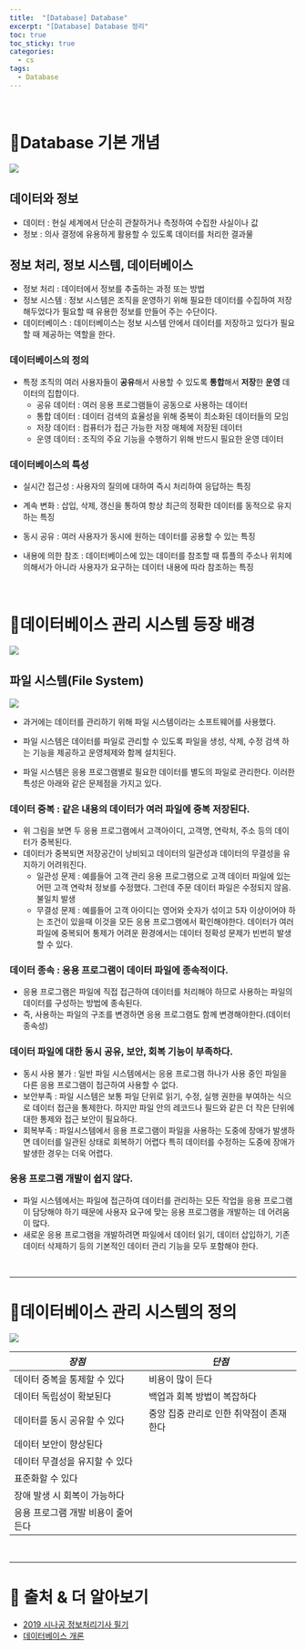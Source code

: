 ```yaml
---
title:  "[Database] Database"
excerpt: "[Database] Database 정리"
toc: true
toc_sticky: true
categories:
  - cs
tags:
  - Database
---
```


<br>

# 📝Database 기본 개념 
![](../../../assets/images/2020-10-27-11-24-10.png)
## 데이터와 정보

- 데이터 : 현실 세계에서 단순히 관찰하거나 측정하여 수집한 사실이나 값
- 정보 : 의사 결정에 유용하게 활용할 수 있도록 데이터를 처리한 결과물

## 정보 처리, 정보 시스템, 데이터베이스

- 정보 처리 : 데이터에서 정보를 추출하는 과정 또는 방법
- 정보 시스템 : 정보 시스템은 조직을 운영하기 위해 필요한 데이터를 수집하여 저장해두었다가 필요할 때 유용한 정보를 만들어 주는 수단이다.
- 데이터베이스 : 데이터베이스는 정보 시스템 안에서 데이터를 저장하고 있다가 필요할 때 제공하는 역할을 한다.

### 데이터베이스의 정의

- 특정 조직의 여러 사용자들이 **공유**해서 사용할 수 있도록 **통합**해서 **저장**한 **운영** 데이터의 집합이다.
  - 공유 데이터 : 여러 응용 프로그램들이 공동으로 사용하는 데이터
  - 통합 데이터 : 데이터 검색의 효율성을 위해 중복이 최소화된 데이터들의 모임
  - 저장 데이터 : 컴퓨터가 접근 가능한 저장 매체에 저장된 데이터
  - 운영 데이터 : 조직의 주요 기능을 수행하기 위해 반드시 필요한 운영 데이터

### 데이터베이스의 특성

- 실시간 접근성 : 사용자의 질의에 대하여 즉시 처리하여 응답하는 특징

- 계속 변화 : 삽입, 삭제, 갱신을 통하여 항상 최근의 정확한 데이터를 동적으로 유지하는 특징

- 동시 공유 : 여러 사용자가 동시에 원하는 데이터를 공용할 수 있는 특징

- 내용에 의한 참조 : 데이터베이스에 있는 데이터를 참조할 때 튜플의 주소나 위치에 의해서가 아니라 사용자가 요구하는 데이터 내용에 따라 참조하는 특징

<br>

# 📝데이터베이스 관리 시스템 등장 배경
![](../../../assets/images/2020-10-27-11-25-26.png)

## 파일 시스템(File System)

![](../../../assets/images/2020-10-27-11-28-22.png)

- 과거에는 데이터를 관리하기 위해 파일 시스템이라는 소프트웨어를 사용했다. 

- 파일 시스템은 데이터를 파일로 관리할 수 있도록 파일을 생성, 삭제, 수정 검색 하는 기능을 제공하고 운영체제와 함께 설치된다.
- 파일 시스템은 응용 프로그램별로 필요한 데이터를 별도의 파일로 관리한다.  이러한 특성은 아래와 같은 문제점을 가지고 있다. 

###  데이터 중복 : 같은 내용의 데이터가 여러 파일에 중복 저장된다.

- 위 그림을 보면 두 응용 프로그램에서 고객아이디, 고객명, 연락처, 주소 등의 데이터가 중복된다.
- 데이터가 중복되면 저장공간이 낭비되고 데이터의 일관성과 데이터의 무결성을 유지하기 어려워진다.
  - 일관성 문제 : 예를들어 고객 관리 응용 프로그램으로 고객 데이터 파일에 있는 어떤 고객 연락처 정보를 수정했다. 그런데 주문 데이터 파일은 수정되지 않음. 불일치 발생
  - 무결성 문제 : 예를들어 고객 아이디는 영어와 숫자가 섞이고 5자 이상이어야 하는 조건이 있을때 이것을 모든 응용 프로그램에서 확인해야한다. 데이터가 여러 파일에 중복되어 통제가 어려운 환경에서는 데이터 정확성 문제가 빈번히 발생할 수 있다. 

### 데이터 종속 : 응용 프로그램이 데이터 파일에 종속적이다.

- 응용 프로그램은 파일에 직접 접근하여 데이터를 처리해야 하므로 사용하는 파일의 데이터를 구성하는 방법에 종속된다. 
- 즉, 사용하는 파일의 구조를 변경하면 응용 프로그램도 함께 변경해야한다.(데이터 종속성)

### 데이터 파일에 대한 동시 공유, 보안, 회복 기능이 부족하다.

- 동시 사용 불가 : 일반 파일 시스템에서는 응용 프로그램 하나가 사용 중인 파일을 다른 응용 프로그램이 접근하여 사용할 수 없다. 
- 보안부족 : 파일 시스템은 보통 파일 단위로 읽기, 수정, 실행 권한을 부여하는 식으로 데이터 접근을 통제한다. 하지만 파일 안의 레코드나 필드와 같은 더 작은 단위에 대한 통제와 접근 보안이 필요하다.
- 회복부족 : 파일시스템에서 응용 프로그램이 파일을 사용하는 도중에 장애가 발생하면 데이터를 일관된 상태로 회복하기 어렵다 특히 데이터를 수정하는 도중에 장애가 발생한 경우는 더욱 어렵다.

### 응용 프로그램 개발이 쉽지 않다. 

- 파일 시스템에서는 파일에 접근하여 데이터를 관리하는 모든 작업을 응용 프로그램이 담당해야 하기 때문에 사용자 요구에 맞는 응용 프로그램을 개발하는 데 어려움이 많다. 
- 새로운 응용 프로그램을 개발하려면 파일에서 데이터 읽기, 데이터 삽입하기, 기존 데이터 삭제하기 등의 기본적인 데이터 관리 기능을 모두 포함해야 한다.

<br>

------



# 📝데이터베이스 관리 시스템의 정의
![](../../../assets/images/2020-10-27-11-44-51.png)

| *장점*                             | *단점*                                  |
| ---------------------------------- | --------------------------------------- |
| 데이터 중복을 통제할 수 있다       | 비용이 많이 든다                        |
| 데이터 독립성이 확보된다           | 백업과 회복 방법이 복잡하다             |
| 데이터를 동시 공유할 수 있다       | 중앙 집중 관리로 인한 취약점이 존재한다 |
| 데이터 보안이 향상된다             |                                         |
| 데이터 무결성을 유지할 수 있다     |                                         |
| 표준화할 수 있다                   |                                         |
| 장애 발생 시 회복이 가능하다       |                                         |
| 응용 프로그램 개발 비용이 줄어든다 |                                         |


<br>

------



  # 🔎 출처 & 더 알아보기

  - [2019 시나공 정보처리기사 필기](http://www.yes24.com/Product/Goods/66920765)
  - [데이터베이스 개론](https://terms.naver.com/list.nhn?cid=58430&categoryId=58430&so=st4.asc)
